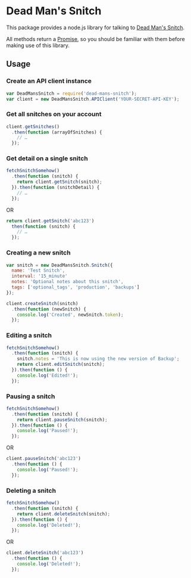 # Dead Man's Snitch

This package provides a node.js library for talking to [Dead Man's Snitch](https://deadmanssnitch.com).

All methods return a [Promise](http://wiki.commonjs.org/wiki/Promises/A), so you should be familiar with them before making use of this library.

## Usage

### Create an API client instance

```js
var DeadMansSnitch = require('dead-mans-snitch');
var client = new DeadMansSnitch.APIClient('YOUR-SECRET-API-KEY');
```

### Get all snitches on your account

```js
client.getSnitches()
  .then(function (arrayOfSnitches) {
    // …
  });
```

### Get detail on a single snitch

```js
fetchSnitchSomehow()
  .then(function (snitch) {
    return client.getSnitch(snitch);
  }).then(function (snitchDetail) {
    // …
  });
```

OR

```js
return client.getSnitch('abc123')
  then(function (snitch) {
    // …
  });
```

### Creating a new snitch

```js
var snitch = new DeadMansSnitch.Snitch({
  name: 'Test Snitch',
  interval: '15_minute'
  notes: 'Optional notes about this snitch',
  tags: ['optional_tags', 'production', 'backups']
});

client.createSnitch(snitch)
  .then(function (newSnitch) {
    console.log('Created', newSnitch.token);
  });
```

### Editing a snitch

```js
fetchSnitchSomehow()
  .then(function (snitch) {
    snitch.notes = 'This is now using the new version of Backup';
    return client.editSnitch(snitch);
  }).then(function () {
    console.log('Edited!');
  });
```

### Pausing a snitch

```js
fetchSnitchSomehow()
  .then(function (snitch) {
    return client.pauseSnitch(snitch);
  }).then(function () {
    console.log('Paused!');
  });
```

OR

```js
client.pauseSnitch('abc123')
  .then(function () {
    console.log('Paused!');
  });
```

### Deleting a snitch

```js
fetchSnitchSomehow()
  .then(function (snitch) {
    return client.deleteSnitch(snitch);
  }).then(function () {
    console.log('Deleted!');
  });
```

OR

```js
client.deleteSnitch('abc123')
  .then(function () {
    console.log('Deleted!');
  });
```
